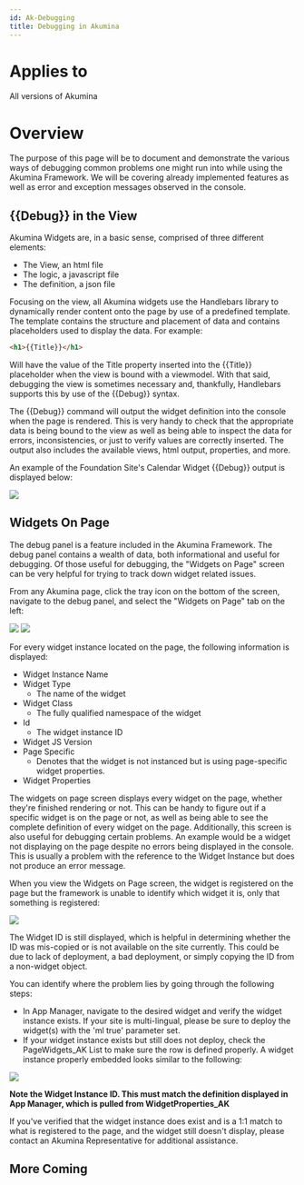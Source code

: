 ```yaml
---
id: Ak-Debugging
title: Debugging in Akumina
---
```


# Applies to
All versions of Akumina

# Overview

The purpose of this page will be to document and demonstrate the various ways of debugging common problems one might run into while using the Akumina Framework. We will be covering already implemented features as well as error and exception messages observed in the console.


## {{Debug}} in the View

Akumina Widgets are, in a basic sense, comprised of three different elements:

* The View, an html file
* The logic, a javascript file
* The definition, a json file

Focusing on the view, all Akumina widgets use the Handlebars library to dynamically render content onto the page by use of a predefined template. The template contains the structure and placement of data and contains placeholders used to display the data. For example:

```html
<h1>{{Title}}</h1>
```

Will have the value of the Title property inserted into the {{Title}} placeholder when the view is bound with a viewmodel. With that said, debugging the view is sometimes necessary and, thankfully, Handlebars supports this by use of the {{Debug}} syntax.

The {{Debug}} command will output the widget definition into the console when the page is rendered. This is very handy to check that the appropriate data is being bound to the view as well as being able to inspect the data for errors, inconsistencies, or just to verify values are correctly inserted. The output also includes the available views, html output, properties, and more.

An example of the Foundation Site's Calendar Widget {{Debug}} output is displayed below:

![](https://akuminadownloads.blob.core.windows.net/wiki/AkuminaDev/viewdebugcalendarsnapshot.PNG)


## Widgets On Page

The debug panel is a feature included in the Akumina Framework. The debug panel contains a wealth of data, both informational and useful for debugging. Of those useful for debugging, the "Widgets on Page" screen can be very helpful for trying to track down widget related issues.

From any Akumina page, click the tray icon on the bottom of the screen, navigate to the debug panel, and select the "Widgets on Page" tab on the left:

![](https://akuminadownloads.blob.core.windows.net/wiki/AkuminaDev/aktraydebugpanel.PNG)
![](https://akuminadownloads.blob.core.windows.net/wiki/AkuminaDev/debugpanelwidgetsonpage.PNG)

For every widget instance located on the page, the following information is displayed:

* Widget Instance Name
* Widget Type
    * The name of the widget
* Widget Class
    * The fully qualified namespace of the widget
* Id
    * The widget instance ID
* Widget JS Version
* Page Specific
    * Denotes that the widget is not instanced but is using page-specific widget properties.
* Widget Properties

The widgets on page screen displays every widget on the page, whether they're finished rendering or not. This can be handy to figure out if a specific widget is on the page or not, as well as being able to see the complete definition of every widget on the page.
Additionally, this screen is also useful for debugging certain problems. An example would be a widget not displaying on the page despite no errors being displayed in the console. This is usually a problem with the reference to the Widget Instance but does not produce an error message.

When you view the Widgets on Page screen, the widget is registered on the page but the framework is unable to identify which widget it is, only that something is registered:

![](https://akuminadownloads.blob.core.windows.net/wiki/AkuminaDev/akdebugging_missingwidget.PNG)

The Widget ID is still displayed, which is helpful in determining whether the ID was mis-copied or is not available on the site currently. This could be due to lack of deployment, a bad deployment, or simply copying the ID from a non-widget object.

You can identify where the problem lies by going through the following steps:

* In App Manager, navigate to the desired widget and verify the widget instance exists. If your site is multi-lingual, please be sure to deploy the widget(s) with the 'ml true' parameter set.
* If your widget instance exists but still does not deploy, check the PageWidgets_AK List to make sure the row is defined properly. A widget instance properly embedded looks similar to the following:

![](https://akuminadownloads.blob.core.windows.net/wiki/AkuminaDev/pagewidgetsakexample.PNG)

**Note the Widget Instance ID. This must match the definition displayed in App Manager, which is pulled from WidgetProperties_AK**

If you've verified that the widget instance does exist and is a 1:1 match to what is registered to the page, and the widget still doesn't display, please contact an Akumina Representative for additional assistance.

## More Coming